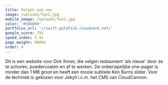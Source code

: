 ```yaml
---
title: Felgen wie neu
image: /uploads/fwn1.jpg
mobile_image: /uploads/fwn2.jpg
color: '#5b6669'
portfolio_url: '//swift-goldfish.cloudvent.net/'
google_score: 75%
speed_index: 3.4s
page_weight: 990kb
order: 4
---
```



Dit is een website voor Dirk Ihmer, die velgen restaureert 'als nieuw' door ze te schuren, poedercoaten en af te werken. De onberispelijke one-pager is minder dan 1 MB groot en heeft een mooie subtiele Ken Burns slider. Voor de techniek is gekozen voor Jekyll i.c.m. het CMS van CloudCannon.